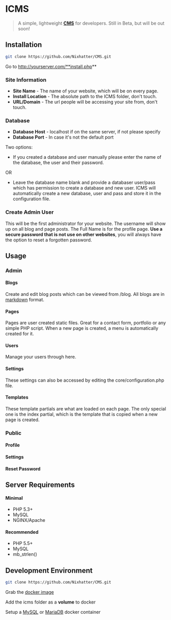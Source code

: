 # ICMS
> A simple, lightweight **[CMS](https://en.wikipedia.org/wiki/Content_management_system)** for developers. Still in Beta, but will be out soon!

## Installation
```sh
git clone https://github.com/Nixhatter/CMS.git
```
Go to http://yourserver.com/**install.php**

### Site Information
* **Site Name** - The name of your website, which will be on every page.
* **Install Location** - The absolute path to the ICMS folder, don't touch.
* **URL/Domain** - The url people will be accessing your site from, don't touch.

### Database
* **Database Host** - localhost if on the same server, if not please specify
* **Database Port** - In case it's not the default port

Two options:

* If you created a database and user manually please enter the name of the database, the user and their password.

OR

* Leave the database name blank and provide a databaser user/pass which has permission to create a database and new user. ICMS will automatically create a new database, user and pass and store it in the configuration file.

### Create Admin User
This will be the first administrator for your website. The username will show up on all blog and page posts. The Full Name is for the profile page. **Use a secure password that is not use on other websites**, you will always have the option to reset a forgotten password.

## Usage

### Admin
#### Blogs
Create and edit blog posts which can be viewed from /blog. All blogs are in [markdown](http://parsedown.org/demo) format.
#### Pages
Pages are user created static files. Great for a contact form, portfolio or any simple PHP script. When a new page is created, a menu is automatically created for it.
#### Users
Manage your users through here. 
#### Settings
These settings can also be accessed by editing the core/configuration.php file.
#### Templates
These template partials are what are loaded on each page. The only special one is the index partial, which is the template that is copied when a new page is created.

### Public
#### Profile
#### Settings
#### Reset Password

## Server Requirements
#### Minimal
- PHP 5.3+ 
- MySQL
- NGINX/Apache

#### Recommended
- PHP 5.5+ 
- MySQL
- mb_strlen()

## Development Environment
```sh
git clone https://github.com/Nixhatter/CMS.git
```
Grab the [docker image](https://hub.docker.com/r/nixhatter/icms-docker/)

Add the icms folder as a **volume** to docker

Setup a [MySQL](https://hub.docker.com/_/mysql/) or [MariaDB](https://hub.docker.com/_/mariadb/) docker container

